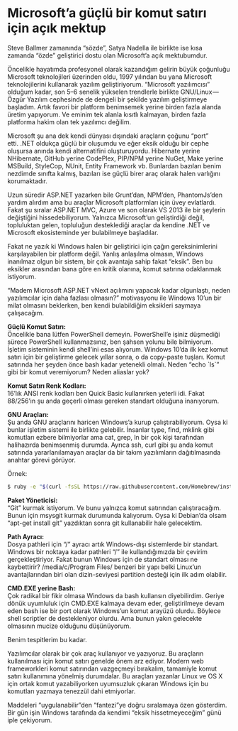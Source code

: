 # Microsoft’a güçlü bir komut satırı için açık mektup

Steve Ballmer zamanında “sözde”, Satya Nadella ile birlikte ise kısa zamanda “özde” geliştirici dostu olan Microsoft’a açık mektubumdur.

Öncelikle hayatımda profesyonel olarak kazandığım gelirin büyük çoğunluğu Microsoft teknolojileri üzerinden oldu, 1997 yılından bu yana Microsoft teknolojilerini kullanarak yazılım geliştiriyorum. “Microsoft yazılımcısı” olduğum kadar, son 5–6 senelik yükselen trendlerle birlikte GNU/Linux — Özgür Yazılım cephesinde de dengeli bir şekilde yazılım geliştirmeye başladım. Artık favori bir platform benimsemek yerine birden fazla alanda üretim yapıyorum. Ve eminim tek alanla kısıtlı kalmayan, birden fazla platforma hakim olan tek yazılımcı değilim.

Microsoft şu ana dek kendi dünyası dışındaki araçların çoğunu “port” etti. .NET oldukça güçlü bir oluşumdu ve eğer eksik olduğu bir cephe oluşursa anında kendi alternatifini oluşturuyordu. Hibernate yerine NHibernate, GitHub yerine CodePlex, PIP/NPM yerine NuGet, Make yerine MSBuild, StyleCop, NUnit, Entity Framework vb. Bunlardan bazıları benim nezdimde sınıfta kalmış, bazıları ise güçlü birer araç olarak halen varlığını korumaktadır.

Uzun süredir ASP.NET yazarken bile Grunt’dan, NPM’den, PhantomJs’den yardım alırdım ama bu araçlar Microsoft platformları için üvey evlatlardı. Fakat şu sıralar ASP.NET MVC, Azure ve son olarak VS 2013 ile bir şeylerin değiştiğini hissedebiliyorum. Yalnızca Microsoft’un geliştirdiği değil, topluluktan gelen, topluluğun desteklediği araçlar da kendine .NET ve Microsoft ekosisteminde yer bulabilmeye başladılar.

Fakat ne yazık ki Windows halen bir geliştirici için çağın gereksinimlerini karşılayabilen bir platform değil. Yanlış anlaşılma olmasın, Windows inanılmaz olgun bir sistem, bir çok avantaja sahip fakat “eksik”. Ben bu eksikler arasından bana göre en kritik olanına, komut satırına odaklanmak istiyorum.

“Madem Microsoft ASP.NET vNext açılımını yapacak kadar olgunlaştı, neden yazılımcılar için daha fazlası olmasın?” motivasyonu ile Windows 10’un bir milat olmasını beklerken, ben kendi bulabildiğim eksikleri saymaya çalışacağım.

**Güçlü Komut Satırı:**  
Öncelikle bana lütfen PowerShell demeyin. PowerShell’e işiniz düşmediği sürece PowerShell kullanmazsınız, ben şahsen yolunu bile bilmiyorum. İşletim sisteminin kendi shell’ini esas alıyorum. Windows 10’da ilk kez komut satırı için bir geliştirme gelecek yıllar sonra, o da copy-paste tuşları. Komut satırında her şeyden önce bash kadar yetenekli olmalı. Neden “echo \`ls\`” gibi bir komut veremiyorum? Neden aliaslar yok?

**Komut Satırı Renk Kodları:**  
16’lık ANSI renk kodları ben Quick Basic kullanırken yeterli idi. Fakat 88/256’ın şu anda geçerli olması gereken standart olduğuna inanıyorum.

**GNU Araçları:**  
Şu anda GNU araçlarını haricen Windows’a kurup çalıştırabiliyorum. Oysa ki bunlar işletim sistemi ile birlikte gelebilir. İnsanlar type, find, mklink gibi komutları ezbere bilmiyorlar ama cat, grep, ln bir çok kişi tarafından halihazırda benimsenmiş durumda. Ayrıca ssh, curl gibi şu anda komut satırında yararlanılamayan araçlar da bir takım yazılımların dağıtılmasında anahtar görevi görüyor.

Örnek:

```sh
$ ruby -e "$(curl -fsSL https://raw.githubusercontent.com/Homebrew/install/master/install)"
```

**Paket Yöneticisi:**  
“Git” kurmak istiyorum. Ve bunu yalnızca komut satırından çalıştıracağım. Bunun için msysgit kurmak durumunda kalıyorum. Oysa ki Debian’da olsam “apt-get install git” yazdıktan sonra git kullanabilir hale gelecektim.

**Path Ayracı:**  
Dosya pathleri için “/” ayracı artık Windows-dışı sistemlerde bir standart. Windows bir noktaya kadar pathleri “/” ile kullandığımızda bir çevirim gerçekleştiriyor. Fakat bunun Windows için de standart olması ne kaybettirir? /media/c/Program Files/ benzeri bir yapı belki Linux’un avantajlarından biri olan dizin-seviyesi partition desteği için ilk adım olabilir.

**CMD.EXE yerine Bash:**  
Çok radikal bir fikir olmasa Windows da bash kullansın diyebilirdim. Geriye dönük uyumluluk için CMD.EXE kalmaya devam eder, geliştirilmeye devam eden bash ise bir port olarak Windows’un komut arayüzü olurdu. Böylece shell scriptler de destekleniyor olurdu. Ama bunun yakın gelecekte olmasının mucize olduğunu düşünüyorum.

Benim tespitlerim bu kadar.

Yazılımcılar olarak bir çok araç kullanıyor ve yazıyoruz. Bu araçların kullanılması için komut satırı genelde önem arz ediyor. Modern web frameworkleri komut satırından vazgeçmeyi bırakalım, tamamiyle komut satırı kullanımına yönelmiş durumdalar. Bu araçları yazanlar Linux ve OS X için ortak komut yazabiliyorken uyumsuzluk çıkaran Windows için bu komutları yazmaya tenezzül dahi etmiyorlar.

Maddeleri “uygulanabilir”den “fantezi”ye doğru sıralamaya özen gösterdim. Bir gün işin Windows tarafında da kendimi “eksik hissetmeyeceğim” günü iple çekiyorum.
